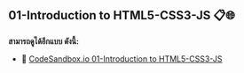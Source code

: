 ## 01-Introduction to HTML5-CSS3-JS 📋🌐

<b>สามารถดูได้อีกแบบ ดังนี้:</b>
 - 🔗 <a href="https://codesandbox.io/s/futureskill-html5-css3-javascript-01-introduction-to-html5-css3-js-qwjwu">CodeSandbox.io 01-Introduction to HTML5-CSS3-JS</a>
